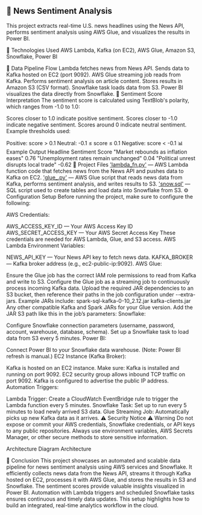 📰 News Sentiment Analysis
------------------------------
This project extracts real-time U.S. news headlines using the News API, performs sentiment analysis using AWS Glue, and visualizes the results in Power BI.

🔧 Technologies Used
AWS Lambda, Kafka (on EC2), AWS Glue, Amazon S3, Snowflake, Power BI

🔄 Data Pipeline Flow
Lambda fetches news from News API.
Sends data to Kafka hosted on EC2 (port 9092).
AWS Glue streaming job reads from Kafka.
Performs sentiment analysis on article content.
Stores results in Amazon S3 (CSV format).
Snowflake task loads data from S3.
Power BI visualizes the data directly from Snowflake.
🧠 Sentiment Score Interpretation
The sentiment score is calculated using TextBlob's polarity, which ranges from -1.0 to 1.0:

Scores closer to 1.0 indicate positive sentiment.
Scores closer to -1.0 indicate negative sentiment.
Scores around 0 indicate neutral sentiment.
Example thresholds used:

Positive: score > 0.1
Neutral: -0.1 ≤ score ≤ 0.1
Negative: score < -0.1
📊 Example Output
Headline	Sentiment Score
"Market rebounds as inflation eases"	0.76
"Unemployment rates remain unchanged"	0.04
"Political unrest disrupts local trade"	-0.62
📂 Project Files
['lambda_fn.py'](lambda_fn.py) — AWS Lambda function code that fetches news from the News API and pushes data to Kafka on EC2.
['glue_.py'](glue_.py) — AWS Glue script that reads news data from Kafka, performs sentiment analysis, and writes results to S3.
['snow.sql'](snow.sql) — SQL script used to create tables and load data into Snowflake from S3.
⚙️ Configuration Setup
Before running the project, make sure to configure the following:

AWS Credentials:

AWS_ACCESS_KEY_ID — Your AWS Access Key ID
AWS_SECRET_ACCESS_KEY — Your AWS Secret Access Key
These credentials are needed for AWS Lambda, Glue, and S3 access.
AWS Lambda Environment Variables:

NEWS_API_KEY — Your News API key to fetch news data.
KAFKA_BROKER — Kafka broker address (e.g., ec2-public-ip:9092).
AWS Glue:

Ensure the Glue job has the correct IAM role permissions to read from Kafka and write to S3.
Configure the Glue job as a streaming job to continuously process incoming Kafka data.
Upload the required JAR dependencies to an S3 bucket, then reference their paths in the job configuration under --extra-jars. Example JARs include:
spark-sql-kafka-0-10_2.12.jar
kafka-clients.jar
Any other compatible Kafka and Spark JARs for your Glue version.
Add the JAR S3 path like this in the job’s parameters:
Snowflake:

Configure Snowflake connection parameters (username, password, account, warehouse, database, schema).
Set up a Snowflake task to load data from S3 every 5 minutes.
Power BI:

Connect Power BI to your Snowflake data warehouse.
(Note: Power BI refresh is manual.)
EC2 Instance (Kafka Broker):

Kafka is hosted on an EC2 instance.
Make sure:
Kafka is installed and running on port 9092.
EC2 security group allows inbound TCP traffic on port 9092.
Kafka is configured to advertise the public IP address.
Automation Triggers:

Lambda Trigger: Create a CloudWatch EventBridge rule to trigger the Lambda function every 5 minutes.
Snowflake Task: Set up to run every 5 minutes to load newly arrived S3 data.
Glue Streaming Job: Automatically picks up new Kafka data as it arrives.
⚠️ Security Notice
⚠️ Warning
Do not expose or commit your AWS credentials, Snowflake credentials, or API keys to any public repositories.
Always use environment variables, AWS Secrets Manager, or other secure methods to store sensitive information.

Architecture Diagram
Architecture

🧾 Conclusion
This project showcases an automated and scalable data pipeline for news sentiment analysis using AWS services and Snowflake. It efficiently collects news data from the News API, streams it through Kafka hosted on EC2, processes it with AWS Glue, and stores the results in S3 and Snowflake. The sentiment scores provide valuable insights visualized in Power BI. Automation with Lambda triggers and scheduled Snowflake tasks ensures continuous and timely data updates. This setup highlights how to build an integrated, real-time analytics workflow in the cloud.
